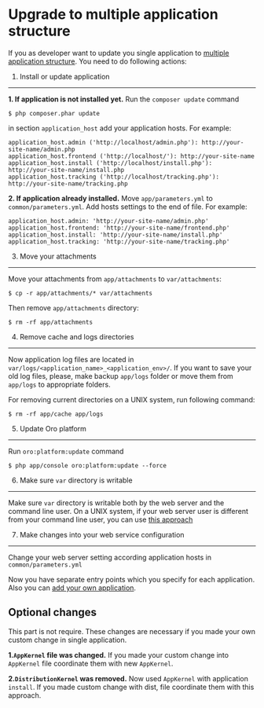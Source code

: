 Upgrade to multiple application structure
=========================================

If you as developer want to update you single application to [multiple application structure](./Resources/doc/getting-started.md#directory-structure).
You need to do following actions:

1. Install or update application
--------------------------------
**1. If application is not installed yet.**
Run the `composer update` command
```
$ php composer.phar update
```
in section `application_host` add your application hosts.
For example:
```
application_host.admin ('http://localhost/admin.php'): http://your-site-name/admin.php
application_host.frontend ('http://localhost/'): http://your-site-name
application_host.install ('http://localhost/install.php'): http://your-site-name/install.php
application_host.tracking ('http://localhost/tracking.php'): http://your-site-name/tracking.php
```

**2. If application already installed.**
Move `app/parameters.yml` to `common/parameters.yml`.
Add hosts settings to the end of file.
For example:
```
application_host.admin: 'http://your-site-name/admin.php'
application_host.frontend: 'http://your-site-name/frontend.php'
application_host.install: 'http://your-site-name/install.php'
application_host.tracking: 'http://your-site-name/tracking.php'
```

3. Move your attachments
------------------------
Move your attachments from `app/attachments` to `var/attachments`:
```
$ cp -r app/attachments/* var/attachments
```

Then remove `app/attachments` directory:
```
$ rm -rf app/attachments
```

4. Remove cache and logs directories
------------------------------------
Now application log files are located in `var/logs/<application_name>_<application_env>/`.
If you want to save your old log files, please, make backup `app/logs` folder or move them from `app/logs` to appropriate folders.

For removing current directories on a UNIX system, run following command:
```
$ rm -rf app/cache app/logs
```

5. Update Oro platform
----------------------
Run `oro:platform:update` command
```
$ php app/console oro:platform:update --force
```

6. Make sure `var` directory is writable
-----------------------------------------
Make sure `var` directory is writable both by the web server and the command line user.
On a UNIX system, if your web server user is different from your command line user, you can use [this approach](http://symfony.com/doc/2.3/book/installation.html#book-installation-permissions)

7. Make changes into your web service configuration
---------------------------------------------------
Change your web server setting according application hosts in `common/parameters.yml`

Now you have separate entry points which you specify for each application.
Also you can [add your own application](./Resources/doc/add-new-application).

Optional changes
----------------
This part is not require. These changes are necessary if you made your own custom change in single application.

**1.`AppKernel` file was changed.**
If you made your custom change into `AppKernel` file coordinate them with new `AppKernel`.

**2.`DistributionKernel` was removed.**
Now used `AppKernel` with application `install`. If you made custom change with dist, file coordinate them with this approach.



